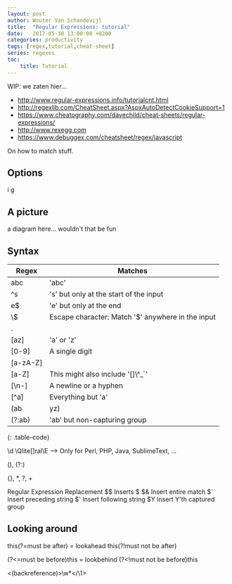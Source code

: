 ```yaml
---
layout: post
author: Wouter Van Schandevijl
title:  "Regular Expressions: tutorial"
date:   2017-05-30 13:00:00 +0200
categories: productivity
tags: [regex,tutorial,cheat-sheet]
series: regexes
toc:
    title: Tutorial
---
```


WIP: we zaten hier...
- http://www.regular-expressions.info/tutorialcnt.html
- http://regexlib.com/CheatSheet.aspx?AspxAutoDetectCookieSupport=1
- https://www.cheatography.com/davechild/cheat-sheets/regular-expressions/
- http://www.rexegg.com
- https://www.debuggex.com/cheatsheet/regex/javascript

On how to match stuff.

<!--more-->

## Options

i
g


## A picture

a diagram here... wouldn't that be fun


## Syntax



| Regex      | Matches
|------------|--------------------------|
| abc        | 'abc'
| ^s         | 's' but only at the start of the input
| e$         | 'e' but only at the end
| \\$        | Escape character: Match '$' anywhere in the input
| .          | 
| [az]       | 'a' or 'z'
| [0-9]      | A single digit
| [a-zA-Z]   |
| [a-Z]      | This might also include '[]\\^_`'
| [\n-]      | A newline or a hyphen
| [^a]       | Everything but 'a'
| (ab|yz)    | 'ab' or 'yz'. () = group
| (?:ab)     | 'ab' but non-capturing group
{: .table-code}


\d
\Qlite[]ral\E --> Only for Perl, PHP, Java, SublimeText, ...

(), (?:)


{}, *, ?, +




Regular Expression Replacement
$$	Inserts $
$&	Insert entire match
$`	Insert preceding string
$'	Insert following string
$Y	Insert Y'th captured group



## Looking around

this(?=must be after) = lookahead
this(?!must not be after)

(?<=must be before)this = lookbehind
(?<!must not be before)this

<(backreference)>\w*</\1>

[advanced-cheat-sheet]: https://www.cheatography.com/davechild/cheat-sheets/regular-expressions/
